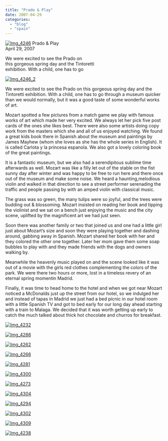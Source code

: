 ```yaml
---
title: "Prado & Play"
date: 2007-04-29
categories: 
  - "blog"
  - "spain"
---
```


 [![Img_4246](https://pub-ac94b3f306b24c0dba4238943c97f2e1.r2.dev/soultravelers3/images/2008/03/24/img_4246.png "Img_4246")](https://pub-ac94b3f306b24c0dba4238943c97f2e1.r2.dev/photos/uncategorized/2008/03/24/img_4246.png) Prado & Play  
April 29, 2007

We were excited to see the Prado on  
this gorgeous spring day and the Tintoretti  
exhibition. With a child, one has to go

<!--more-->

[![Img_4246_2](https://pub-ac94b3f306b24c0dba4238943c97f2e1.r2.dev/soultravelers3/images/2008/03/24/img_4246_2.png "Img_4246_2")](https://pub-ac94b3f306b24c0dba4238943c97f2e1.r2.dev/photos/uncategorized/2008/03/24/img_4246_2.png)

  
We were excited to see the Prado on this gorgeous spring day and the Tintoretti exhibition. With a child, one has to go through a museum quicker than we would normally, but it was a good taste of some wonderful works of art.

Mozart spotted a few pictures from a match game we play with famous works of art which made her very excited. We always let her pick five post cards of the ones she likes best. There were also some artists doing copy work from the masters which she and all of us enjoyed watching. We found a great kids book there in Spanish about the museum and paintings by James Mayhew (whom she loves as she has the whole series in English). It is called Carlota y la princesa espanola. We also got a lovely coloring book of the great paintings.

It is a fantastic museum, but we also had a serendipitous sublime time afterwards as well. Mozart was like a filly let out of the stable on the fist sunny day after winter and was happy to be free to run here and there once out of the museum and make some noise. We heard a haunting,melodious violin and walked in that direction to see a street performer serenading the traffic and people passing by with an amped violin with classical music.

The grass was so green, the many tulips were so joyful, and the trees were budding out & blossoming. Mozart insisted on reading her book and tipping the violinist and we sat on a bench just enjoying the music and the city scene, uplifted by the magnificent art we had just seen.

Soon there was another family or two that joined us and one had a little girl just about Mozart’s size and soon they were playing together and dashing around, gabbing away in Spanish. Mozart shared her book with her and they colored the other one together. Later her mom gave them some soap bubbles to play with and they made friends with the dogs and owners walking by.

Meanwhile the heavenly music played on and the scene looked like it was out of a movie with the girls red clothes complementing the colors of the park. We were there two hours or more, lost in a timeless revery of an eternal spring momentin Madrid.

Finally, it was time to head home to the hotel and when we got near Mozart noticed a McDonalds just up the street from our hotel, so we indulged her and instead of tapas in Madrid we just had a bed picnic in our hotel room with a little Spanish TV and got to bed early for our long day ahead starting with a train to Malaga. We decided that it was worth getting up early to catch the much talked about thick hot chocolate and churros for breakfast.

[![Img_4232](https://pub-ac94b3f306b24c0dba4238943c97f2e1.r2.dev/soultravelers3/images/2008/03/24/img_4232.png "Img_4232")](https://pub-ac94b3f306b24c0dba4238943c97f2e1.r2.dev/photos/uncategorized/2008/03/24/img_4232.png)

[![Img_4286](https://pub-ac94b3f306b24c0dba4238943c97f2e1.r2.dev/soultravelers3/images/2008/03/24/img_4286.png "Img_4286")](https://pub-ac94b3f306b24c0dba4238943c97f2e1.r2.dev/photos/uncategorized/2008/03/24/img_4286.png)

[![Img_4262](https://pub-ac94b3f306b24c0dba4238943c97f2e1.r2.dev/soultravelers3/images/2008/03/24/img_4262.png "Img_4262")](https://pub-ac94b3f306b24c0dba4238943c97f2e1.r2.dev/photos/uncategorized/2008/03/24/img_4262.png)

[![Img_4266](https://pub-ac94b3f306b24c0dba4238943c97f2e1.r2.dev/soultravelers3/images/2008/03/24/img_4266.png "Img_4266")](https://pub-ac94b3f306b24c0dba4238943c97f2e1.r2.dev/photos/uncategorized/2008/03/24/img_4266.png)

[![Img_4281](https://pub-ac94b3f306b24c0dba4238943c97f2e1.r2.dev/soultravelers3/images/2008/03/24/img_4281.png "Img_4281")](https://pub-ac94b3f306b24c0dba4238943c97f2e1.r2.dev/photos/uncategorized/2008/03/24/img_4281.png)

[![Img_4300](https://pub-ac94b3f306b24c0dba4238943c97f2e1.r2.dev/soultravelers3/images/2008/03/24/img_4300.png "Img_4300")](https://pub-ac94b3f306b24c0dba4238943c97f2e1.r2.dev/photos/uncategorized/2008/03/24/img_4300.png)

[![Img_4273](https://pub-ac94b3f306b24c0dba4238943c97f2e1.r2.dev/soultravelers3/images/2008/03/24/img_4273.png "Img_4273")](https://pub-ac94b3f306b24c0dba4238943c97f2e1.r2.dev/photos/uncategorized/2008/03/24/img_4273.png)

[![Img_4304](https://pub-ac94b3f306b24c0dba4238943c97f2e1.r2.dev/soultravelers3/images/2008/03/24/img_4304.png "Img_4304")](https://pub-ac94b3f306b24c0dba4238943c97f2e1.r2.dev/photos/uncategorized/2008/03/24/img_4304.png)

[![Img_4294](https://pub-ac94b3f306b24c0dba4238943c97f2e1.r2.dev/soultravelers3/images/2008/03/24/img_4294.png "Img_4294")](https://pub-ac94b3f306b24c0dba4238943c97f2e1.r2.dev/photos/uncategorized/2008/03/24/img_4294.png)

[![Img_4302](https://pub-ac94b3f306b24c0dba4238943c97f2e1.r2.dev/soultravelers3/images/2008/03/24/img_4302.png "Img_4302")](https://pub-ac94b3f306b24c0dba4238943c97f2e1.r2.dev/photos/uncategorized/2008/03/24/img_4302.png)

[![Img_4309](https://pub-ac94b3f306b24c0dba4238943c97f2e1.r2.dev/soultravelers3/images/2008/03/24/img_4309.png "Img_4309")](https://pub-ac94b3f306b24c0dba4238943c97f2e1.r2.dev/photos/uncategorized/2008/03/24/img_4309.png)

[![Img_4238](https://pub-ac94b3f306b24c0dba4238943c97f2e1.r2.dev/soultravelers3/images/2008/03/24/img_4238.png "Img_4238")](https://pub-ac94b3f306b24c0dba4238943c97f2e1.r2.dev/photos/uncategorized/2008/03/24/img_4238.png)

